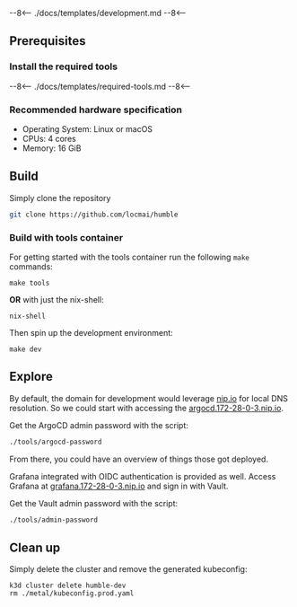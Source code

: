 --8<--
./docs/templates/development.md
--8<--

## Prerequisites

### Install the required tools

--8<--
./docs/templates/required-tools.md
--8<--

### Recommended hardware specification

- Operating System: Linux or macOS
- CPUs: 4 cores
- Memory: 16 GiB

## Build

Simply clone the repository

```sh
git clone https://github.com/locmai/humble
```

### Build with tools container

For getting started with the tools container run the following `make` commands:

```shell
make tools
```

**OR** with just the nix-shell:

```
nix-shell
```

Then spin up the development environment:

```
make dev
```

## Explore

By default, the domain for development would leverage [nip.io](https://nip.io) for local DNS resolution. So we could start with accessing the [argocd.172-28-0-3.nip.io](https://argocd.172-28-0-3.nip.io).

Get the ArgoCD admin password with the script:

```sh
./tools/argocd-password
```

From there, you could have an overview of things those got deployed.

Grafana integrated with OIDC authentication is provided as well. Access Grafana at [grafana.172-28-0-3.nip.io](https://grafana.172-28-0-3.nip.io) and sign in with Vault.

Get the Vault admin password with the script:

```sh
./tools/admin-password
```

## Clean up

Simply delete the cluster and remove the generated kubeconfig:

```
k3d cluster delete humble-dev
rm ./metal/kubeconfig.prod.yaml
```
